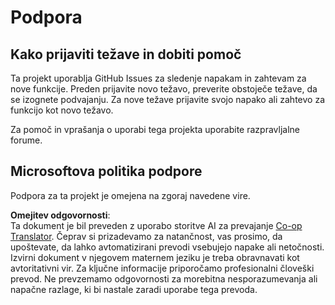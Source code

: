 <!--
CO_OP_TRANSLATOR_METADATA:
{
  "original_hash": "fdfc08baee91e402938a2b1f94fe0949",
  "translation_date": "2025-08-26T00:44:01+00:00",
  "source_file": "etc/SUPPORT.md",
  "language_code": "sl"
}
-->
# Podpora

## Kako prijaviti težave in dobiti pomoč  

Ta projekt uporablja GitHub Issues za sledenje napakam in zahtevam za nove funkcije. Preden prijavite novo težavo, preverite obstoječe težave, da se izognete podvajanju. Za nove težave prijavite svojo napako ali zahtevo za funkcijo kot novo težavo.

Za pomoč in vprašanja o uporabi tega projekta uporabite razpravljalne forume.

## Microsoftova politika podpore  

Podpora za ta projekt je omejena na zgoraj navedene vire.

**Omejitev odgovornosti**:  
Ta dokument je bil preveden z uporabo storitve AI za prevajanje [Co-op Translator](https://github.com/Azure/co-op-translator). Čeprav si prizadevamo za natančnost, vas prosimo, da upoštevate, da lahko avtomatizirani prevodi vsebujejo napake ali netočnosti. Izvirni dokument v njegovem maternem jeziku je treba obravnavati kot avtoritativni vir. Za ključne informacije priporočamo profesionalni človeški prevod. Ne prevzemamo odgovornosti za morebitna nesporazumevanja ali napačne razlage, ki bi nastale zaradi uporabe tega prevoda.